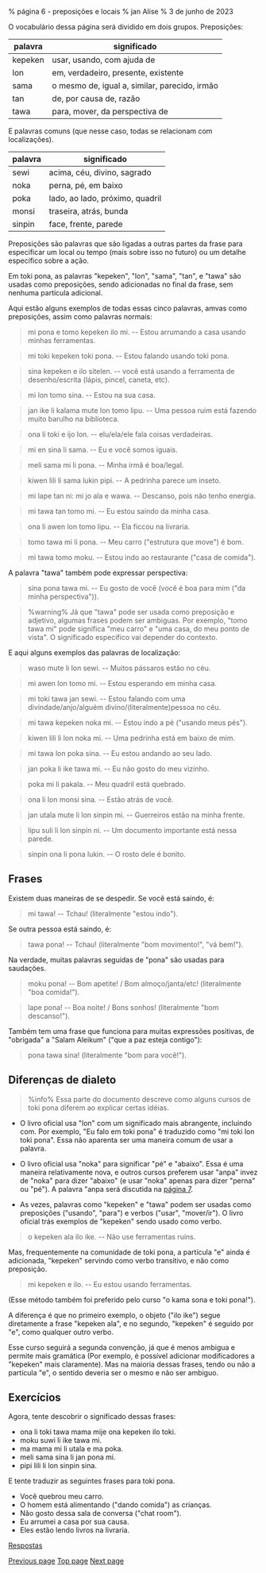 % página 6 - preposições e locais
% jan Alise
% 3 de junho de 2023

O vocabulário dessa página será dividido em dois grupos. Preposições:

| palavra | significado                                   |
|---------|-----------------------------------------------|
| kepeken | usar, usando, com ajuda de                    |
| lon     | em, verdadeiro, presente, existente           |
| sama    | o mesmo de, igual a, similar, parecido, irmão |
| tan     | de, por causa de, razão                       |
| tawa    | para, mover, da perspectiva de                |

E palavras comuns (que nesse caso, todas se relacionam com localizações).

| palavra | significado                     |
|---------|---------------------------------|
| sewi    | acima, céu, divino, sagrado     |
| noka    | perna, pé, em baixo             |
| poka    | lado, ao lado, próximo, quadril |
| monsi   | traseira, atrás, bunda          |
| sinpin  | face, frente, parede            |

Preposições são palavras que são ligadas a outras partes da frase para
especificar um local ou tempo (mais sobre isso no futuro) ou um detalhe
específico sobre a ação.

Em toki pona, as palavras "kepeken", "lon", "sama", "tan", e "tawa" são usadas
como preposições, sendo adicionadas no final da frase, sem nenhuma partícula
adicional.

Aqui estão alguns exemplos de todas essas cinco palavras, amvas como
preposições, assim como palavras normais:

> mi pona e tomo kepeken ilo mi. -- Estou arrumando a casa usando minhas
> ferramentas.

> mi toki kepeken toki pona. -- Estou falando usando toki pona.

> sina kepeken e ilo sitelen. -- você está usando a ferramenta de
> desenho/escrita (lápis, pincel, caneta, etc).

> mi lon tomo sina. -- Estou na sua casa.

> jan ike li kalama mute lon tomo lipu. -- Uma pessoa ruim está fazendo muito
> barulho na biblioteca.

> ona li toki e ijo lon. -- elu/ela/ele fala coisas verdadeiras.

> mi en sina li sama. -- Eu e você somos iguais.

> meli sama mi li pona. -- Minha irmã é boa/legal.

> kiwen lili li sama lukin pipi. -- A pedrinha parece um inseto.

> mi lape tan ni: mi jo ala e wawa. -- Descanso, pois não tenho energia.

> mi tawa tan tomo mi. -- Eu estou saindo da minha casa.

> ona li awen lon tomo lipu. -- Ela ficcou na livraria.

> tomo tawa mi li pona. -- Meu carro ("estrutura que move") é bom.

> mi tawa tomo moku. -- Estou indo ao restaurante ("casa de comida").

A palavra "tawa" também pode expressar perspectiva:

> sina pona tawa mi. -- Eu gosto de você (você é boa para mim ("da minha
> perspectiva")).

> %warning%
> Já que "tawa" pode ser usada como preposição e adjetivo, algumas frases podem
> ser ambiguas. Por exemplo, "tomo tawa mi" pode significa "meu carro" e "uma
> casa, do meu ponto de vista". O significado específico vai depender do
> contexto.

E aqui alguns exemplos das palavras de localização:

> waso mute li lon sewi. -- Muitos pássaros estão no céu.

> mi awen lon tomo mi. -- Estou esperando em minha casa.

> mi toki tawa jan sewi. -- Estou falando com uma 
> divindade/anjo/alguém divino/(literalmente)pessoa no céu.

> mi tawa kepeken noka mi. -- Estou indo a pé ("usando meus pés").

> kiwen lili li lon noka mi. -- Uma pedrinha está em baixo de mim.

> mi tawa lon poka sina. -- Eu estou andando ao seu lado.

> jan poka li ike tawa mi. -- Eu não gosto do meu vizinho.

> poka mi li pakala. -- Meu quadril está quebrado.

> ona li lon monsi sina. -- Estão atrás de você.

> jan utala mute li lon sinpin mi. -- Guerreiros estão na minha frente.

> lipu suli li lon sinpin ni. -- Um documento importante está nessa parede.

> sinpin ona li pona lukin. -- O rosto dele é bonito.

## Frases

Existem duas maneiras de se despedir. Se você está saindo, é:

> mi tawa! -- Tchau! (literalmente "estou indo").

Se outra pessoa está saindo, é:
 
> tawa pona! -- Tchau! (literalmente "bom movimento!", "vá bem!").

Na verdade, muitas palavras seguidas de "pona" são usadas para saudações.

> moku pona! -- Bom apetite! / Bom almoço/janta/etc! (literalmente "boa 
> comida!").

> lape pona! -- Boa noite! / Bons sonhos! (literalmente "bom descanso!").

Também tem uma frase que funciona para muitas expressões positivas, de
"obrigada" a "Salam Aleikum" ("que a paz esteja contigo"):

> pona tawa sina! (literalmente "bom para você!").

## Diferenças de dialeto

> %info%
> Essa parte do documento descreve como alguns cursos de toki pona diferem ao
> explicar certas idéias.

* O livro oficial usa "lon" com um significado mais abrangente, incluindo
com. Por exemplo, "Eu falo em toki pona" é traduzido como "mi toki lon toki
pona". Essa não aparenta ser uma maneira comum de usar a palavra.

* O livro oficial usa "noka" para significar "pé" e "abaixo". Essa é uma
maneira relativamente nova, e outros cursos preferem usar "anpa" invez de
"noka" para dizer "abaixo" (e usar "noka" apenas para dizer "perna" ou "pé"). A
palavra "anpa será discutida na [página 7](7.html).

* As vezes, palavras como "kepeken" e "tawa" podem ser usadas como preposições
("usando", "para") e verbos ("usar", "mover/ir"). O livro oficial trás exemplos
de "kepeken" sendo usado como verbo.

> o kepeken ala ilo ike. -- Não use ferramentas ruins.

Mas, frequentemente na comunidade de toki pona, a partícula "e" ainda é
adicionada, "kepeken" servindo como verbo transitivo, e não como preposição.

> mi kepeken e ilo. -- Eu estou usando ferramentas.

(Esse método também foi preferido pelo curso "o kama sona e toki pona!").

A diferença é que no primeiro exemplo, o objeto ("ilo ike") segue diretamente a
frase "kepeken ala",  e no segundo, "kepeken" é seguido por "e", como qualquer
outro verbo.

Esse curso seguirá a segunda convenção, já que é menos ambigua e permite mais
gramática (Por exemplo, é possível adicionar modificadores a "kepeken" mais
claramente). Mas na maioria dessas frases, tendo ou não a partícula "e", o
sentido deveria ser o mesmo e não ser ambiguo.

## Exercícios

Agora, tente descobrir o significado dessas frases:

* ona li toki tawa mama mije ona kepeken ilo toki.
* moku suwi li ike tawa mi.
* ma mama mi li utala e ma poka.
* meli sama sina li jan pona mi.
* pipi lili li lon sinpin sina.

E tente traduzir as seguintes frases para toki pona.

* Você quebrou meu carro.
* O homem está alimentando ("dando comida") as crianças.
* Não gosto dessa sala de conversa ("chat room").
* Eu arrumei a casa por sua causa.
* Eles estão lendo livros na livraria.

[Respostas](answers.html#p6)

[Previous page](5.html) [Top page](index.html) [Next page](7.html)
